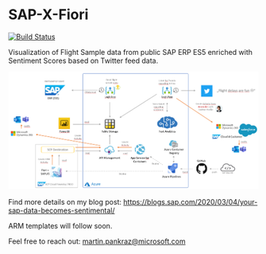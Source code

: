 # SAP-X-Fiori
[![Build Status](https://dev.azure.com/mukurtul/Project%20X/_apis/build/status/Project%20X-CI?branchName=master)](https://dev.azure.com/mukurtul/Project%20X/_build/latest?definitionId=6&branchName=master)

Visualization of Flight Sample data from public SAP ERP ES5 enriched with Sentiment Scores based on Twitter feed data.

![reference architecture](https://github.com/MartinPankraz/SAP-X-Fiori/blob/master/img/cognitive-SAP.png)

Find more details on my blog post: https://blogs.sap.com/2020/03/04/your-sap-data-becomes-sentimental/

ARM templates will follow soon.

Feel free to reach out: martin.pankraz@microsoft.com
